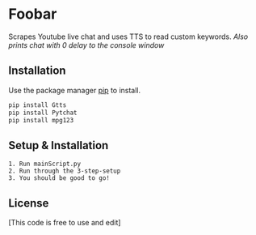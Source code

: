 # Foobar

Scrapes Youtube live chat and uses TTS to read custom keywords. *Also prints chat with 0 delay to the console window*

## Installation

Use the package manager [pip](https://pip.pypa.io/en/stable/) to install.

```bash
pip install Gtts
pip install Pytchat
pip install mpg123
```

## Setup & Installation

```
1. Run mainScript.py
2. Run through the 3-step-setup
3. You should be good to go!
```

## License
[This code is free to use and edit]
